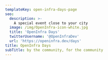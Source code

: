 ```yaml
---
templateKey: open-infra-days-page
seo:
  description: >-
    A special event close to your city
  image: /img/OpenInfra-icon-white.jpg
  title: 'OpenInfra Days'
  twitterUsername: '@OpenInfraDev'
  url: 'https://openinfra.dev/days'
title: OpenInfra Days
subTitle: by the community, for the community
---
```


